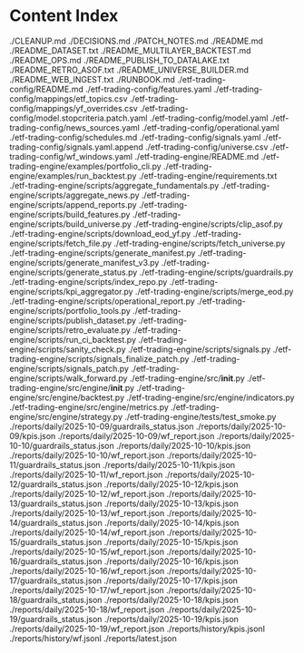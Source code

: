 # Content Index

./CLEANUP.md
./DECISIONS.md
./PATCH_NOTES.md
./README.md
./README_DATASET.txt
./README_MULTILAYER_BACKTEST.md
./README_OPS.md
./README_PUBLISH_TO_DATALAKE.txt
./README_RETRO_ASOF.txt
./README_UNIVERSE_BUILDER.md
./README_WEB_INGEST.txt
./RUNBOOK.md
./etf-trading-config/README.md
./etf-trading-config/features.yaml
./etf-trading-config/mappings/etf_topics.csv
./etf-trading-config/mappings/yf_overrides.csv
./etf-trading-config/model.stopcriteria.patch.yaml
./etf-trading-config/model.yaml
./etf-trading-config/news_sources.yaml
./etf-trading-config/operational.yaml
./etf-trading-config/schedules.md
./etf-trading-config/signals.yaml
./etf-trading-config/signals.yaml.append
./etf-trading-config/universe.csv
./etf-trading-config/wf_windows.yaml
./etf-trading-engine/README.md
./etf-trading-engine/examples/portfolio_cli.py
./etf-trading-engine/examples/run_backtest.py
./etf-trading-engine/requirements.txt
./etf-trading-engine/scripts/aggregate_fundamentals.py
./etf-trading-engine/scripts/aggregate_news.py
./etf-trading-engine/scripts/append_reports.py
./etf-trading-engine/scripts/build_features.py
./etf-trading-engine/scripts/build_universe.py
./etf-trading-engine/scripts/clip_asof.py
./etf-trading-engine/scripts/download_eod_yf.py
./etf-trading-engine/scripts/fetch_file.py
./etf-trading-engine/scripts/fetch_universe.py
./etf-trading-engine/scripts/generate_manifest.py
./etf-trading-engine/scripts/generate_manifest_v3.py
./etf-trading-engine/scripts/generate_status.py
./etf-trading-engine/scripts/guardrails.py
./etf-trading-engine/scripts/index_repo.py
./etf-trading-engine/scripts/kpi_aggregator.py
./etf-trading-engine/scripts/merge_eod.py
./etf-trading-engine/scripts/operational_report.py
./etf-trading-engine/scripts/portfolio_tools.py
./etf-trading-engine/scripts/publish_dataset.py
./etf-trading-engine/scripts/retro_evaluate.py
./etf-trading-engine/scripts/run_ci_backtest.py
./etf-trading-engine/scripts/sanity_check.py
./etf-trading-engine/scripts/signals.py
./etf-trading-engine/scripts/signals_finalize_patch.py
./etf-trading-engine/scripts/signals_patch.py
./etf-trading-engine/scripts/walk_forward.py
./etf-trading-engine/src/__init__.py
./etf-trading-engine/src/engine/__init__.py
./etf-trading-engine/src/engine/backtest.py
./etf-trading-engine/src/engine/indicators.py
./etf-trading-engine/src/engine/metrics.py
./etf-trading-engine/src/engine/strategy.py
./etf-trading-engine/tests/test_smoke.py
./reports/daily/2025-10-09/guardrails_status.json
./reports/daily/2025-10-09/kpis.json
./reports/daily/2025-10-09/wf_report.json
./reports/daily/2025-10-10/guardrails_status.json
./reports/daily/2025-10-10/kpis.json
./reports/daily/2025-10-10/wf_report.json
./reports/daily/2025-10-11/guardrails_status.json
./reports/daily/2025-10-11/kpis.json
./reports/daily/2025-10-11/wf_report.json
./reports/daily/2025-10-12/guardrails_status.json
./reports/daily/2025-10-12/kpis.json
./reports/daily/2025-10-12/wf_report.json
./reports/daily/2025-10-13/guardrails_status.json
./reports/daily/2025-10-13/kpis.json
./reports/daily/2025-10-13/wf_report.json
./reports/daily/2025-10-14/guardrails_status.json
./reports/daily/2025-10-14/kpis.json
./reports/daily/2025-10-14/wf_report.json
./reports/daily/2025-10-15/guardrails_status.json
./reports/daily/2025-10-15/kpis.json
./reports/daily/2025-10-15/wf_report.json
./reports/daily/2025-10-16/guardrails_status.json
./reports/daily/2025-10-16/kpis.json
./reports/daily/2025-10-16/wf_report.json
./reports/daily/2025-10-17/guardrails_status.json
./reports/daily/2025-10-17/kpis.json
./reports/daily/2025-10-17/wf_report.json
./reports/daily/2025-10-18/guardrails_status.json
./reports/daily/2025-10-18/kpis.json
./reports/daily/2025-10-18/wf_report.json
./reports/daily/2025-10-19/guardrails_status.json
./reports/daily/2025-10-19/kpis.json
./reports/daily/2025-10-19/wf_report.json
./reports/history/kpis.jsonl
./reports/history/wf.jsonl
./reports/latest.json
